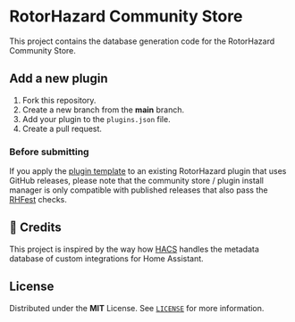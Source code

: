 # RotorHazard Community Store

This project contains the database generation code for the RotorHazard Community Store.

## Add a new plugin

1. Fork this repository.
2. Create a new branch from the **main** branch.
3. Add your plugin to the `plugins.json` file.
4. Create a pull request.

### Before submitting

If you apply the [plugin template][plugin-template] to an existing RotorHazard plugin that uses GitHub releases, please note that the community store / plugin install manager is only compatible with published releases that also pass the [RHFest][rhfest-action] checks.

## 🌟 Credits

This project is inspired by the way how [HACS](https://hacs.xyz/) handles the metadata database of custom integrations for Home Assistant.

## License

Distributed under the **MIT** License. See [`LICENSE`](LICENSE) for more information.

<!-- Links -->
[plugin-template]: https://github.com/rotorhazard/plugin-template
[rhfest-action]: https://github.com/rotorhazard/rhfest-action
